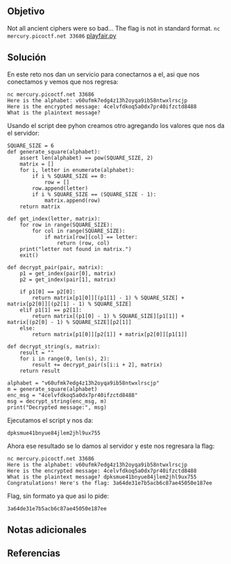 ## Objetivo
Not all ancient ciphers were so bad... The flag is not in standard format. `nc mercury.picoctf.net 33686` [playfair.py](https://mercury.picoctf.net/static/aec5fd7b1ec96307c4eda752a3353f68/playfair.py)
## Solución
En este reto nos dan un servicio para conectarnos a el, asi que nos conectamos y vemos que nos regresa:
```
nc mercury.picoctf.net 33686      
Here is the alphabet: v60ufmk7edg4z13h2oyqa9ib58ntwxlrscjp
Here is the encrypted message: 4celvfdkoq5a0dx7pr40ifzctd8488
What is the plaintext message?
```

Usando el script dee pyhon creamos otro agregando los valores que nos da el servidor:
```
SQUARE_SIZE = 6
def generate_square(alphabet):
    assert len(alphabet) == pow(SQUARE_SIZE, 2)
    matrix = []
    for i, letter in enumerate(alphabet):
        if i % SQUARE_SIZE == 0:
            row = []
        row.append(letter)
        if i % SQUARE_SIZE == (SQUARE_SIZE - 1):
            matrix.append(row)
    return matrix

def get_index(letter, matrix):
    for row in range(SQUARE_SIZE):
        for col in range(SQUARE_SIZE):
            if matrix[row][col] == letter:
                return (row, col)
    print("letter not found in matrix.")
    exit()

def decrypt_pair(pair, matrix):
    p1 = get_index(pair[0], matrix)
    p2 = get_index(pair[1], matrix)

    if p1[0] == p2[0]:
        return matrix[p1[0]][(p1[1] - 1) % SQUARE_SIZE] + matrix[p2[0]][(p2[1] - 1) % SQUARE_SIZE]
    elif p1[1] == p2[1]:
        return matrix[(p1[0] - 1) % SQUARE_SIZE][p1[1]] + matrix[(p2[0] - 1) % SQUARE_SIZE][p2[1]]
    else:
        return matrix[p1[0]][p2[1]] + matrix[p2[0]][p1[1]]

def decrypt_string(s, matrix):
    result = ""
    for i in range(0, len(s), 2):
        result += decrypt_pair(s[i:i + 2], matrix)
    return result

alphabet = "v60ufmk7edg4z13h2oyqa9ib58ntwxlrscjp"
m = generate_square(alphabet)
enc_msg = "4celvfdkoq5a0dx7pr40ifzctd8488"
msg = decrypt_string(enc_msg, m)
print("Decrypted message:", msg)
```

Ejecutamos el script y nos da:
```
dpksmue41bnyue84jlem2jhl9ux755
```

Ahora ese resultado se lo damos al servidor y este nos regresara la flag:
```
nc mercury.picoctf.net 33686 
Here is the alphabet: v60ufmk7edg4z13h2oyqa9ib58ntwxlrscjp
Here is the encrypted message: 4celvfdkoq5a0dx7pr40ifzctd8488
What is the plaintext message? dpksmue41bnyue84jlem2jhl9ux755
Congratulations! Here's the flag: 3a64de31e7b5acb6c87ae45050e187ee
```

Flag, sin formato ya que asi lo pide:
```
3a64de31e7b5acb6c87ae45050e187ee
```
## Notas adicionales
## Referencias